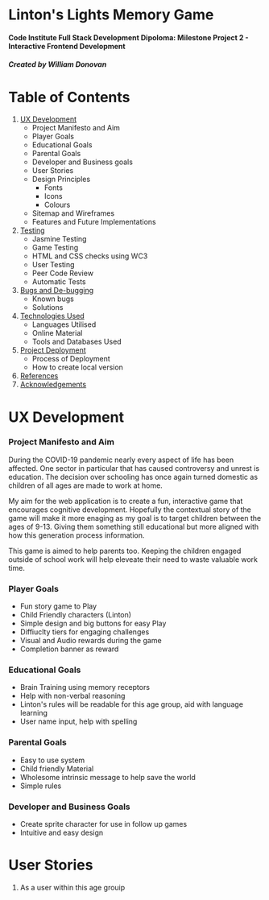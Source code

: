 # Linton's Lights Memory Game

#### Code Institute Full Stack Development Dipoloma: Milestone Project 2 - Interactive Frontend Development 
##### Created by William Donovan

# Table of Contents 

1. [UX Development](#uxdev)
   - Project Manifesto and Aim
   - Player Goals
   - Educational Goals
   - Parental Goals
   - Developer and Business goals
   - User Stories 
   - Design Principles 
     * Fonts
     * Icons
     * Colours
   - Sitemap and Wireframes
   - Features and Future Implementations 
2. [Testing](#testing)
   - Jasmine Testing 
   - Game Testing
   - HTML and CSS checks using WC3 
   - User Testing
   - Peer Code Review
   - Automatic Tests
3. [Bugs and De-bugging](#bugs)
   - Known bugs
   - Solutions 
4. [Technologies Used](#Languages)
   - Languages Utilised
   - Online Material
   - Tools and Databases Used
5. [Project Deployment](#deployment)
   - Process of Deployment
   - How to create local version
6. [References](#References)
7. [Acknowledgements](#acknowledge)


# UX Development <a name="uxdev"></a>

### Project Manifesto and Aim

During the COVID-19 pandemic nearly every aspect of life has been affected. One sector in particular that has caused controversy and unrest is education. 
The decision over schooling has once again turned domestic as children of all ages are made to work at home. 

My aim for the web application is to create a fun, interactive game that encourages cognitive development. Hopefully the contextual story of the game will make it 
more enaging as my goal is to target children between the ages of 9-13. Giving them something still educational but more aligned with how this generation process information.

This game is aimed to help parents too. Keeping the children engaged outside of school work will help eleveate their need to waste valuable work time.

### Player Goals

   - Fun story game to Play
   - Child Friendly characters (Linton)
   - Simple design and big buttons for easy Play
   - Diffiuclty tiers for engaging challenges
   - Visual and Audio rewards during the game
   - Completion banner as reward

### Educational Goals

   - Brain Training using memory receptors 
   - Help with non-verbal reasoning 
   - Linton's rules will be readable for this age group, aid with language learning
   - User name input, help with spelling

### Parental Goals 

   - Easy to use system
   - Child friendly Material
   - Wholesome intrinsic message to help save the world
   - Simple rules 

### Developer and Business Goals

   - Create sprite character for use in follow up games
   - Intuitive and easy design 

# User Stories

1. As a user within this age grouip






